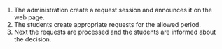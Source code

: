 1. The administration create a request session and announces it on the web page.
2. The students create appropriate requests for the allowed period. 
3. Next the requests are processed and the students are informed about the decision. 